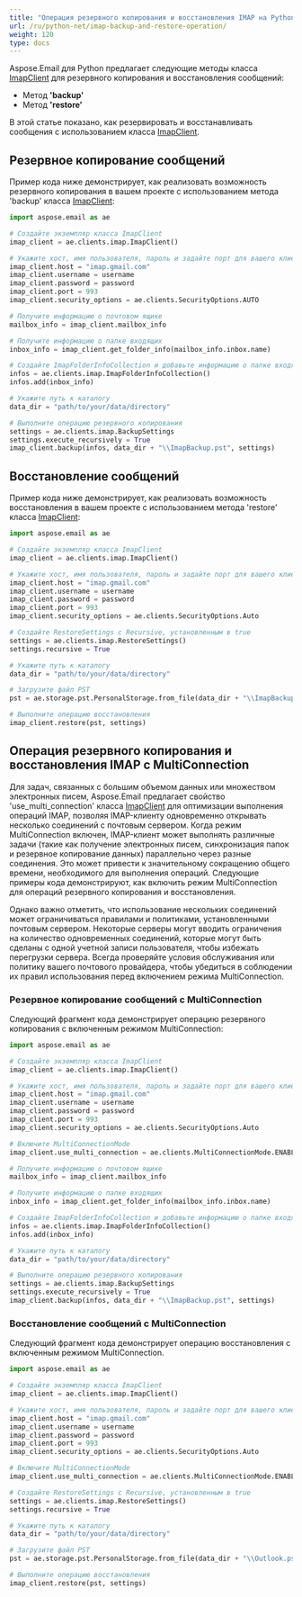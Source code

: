 ```yaml
---
title: "Операция резервного копирования и восстановления IMAP на Python"
url: /ru/python-net/imap-backup-and-restore-operation/
weight: 120
type: docs
---
```



Aspose.Email для Python предлагает следующие методы класса [ImapClient](https://reference.aspose.com/email/python-net/aspose.email.clients.imap/imapclient/#imapclient-class) для резервного копирования и восстановления сообщений:

- Метод **'backup'**
- Метод **'restore'**

В этой статье показано, как резервировать и восстанавливать сообщения с использованием класса [ImapClient](https://reference.aspose.com/email/python-net/aspose.email.clients.imap/imapclient/#imapclient-class).

## **Резервное копирование сообщений**

Пример кода ниже демонстрирует, как реализовать возможность резервного копирования в вашем проекте с использованием метода 'backup' класса [ImapClient](https://reference.aspose.com/email/python-net/aspose.email.clients.imap/imapclient/#imapclient-class):

```py
import aspose.email as ae

# Создайте экземпляр класса ImapClient
imap_client = ae.clients.imap.ImapClient()

# Укажите хост, имя пользователя, пароль и задайте порт для вашего клиента
imap_client.host = "imap.gmail.com"
imap_client.username = username
imap_client.password = password
imap_client.port = 993
imap_client.security_options = ae.clients.SecurityOptions.AUTO

# Получите информацию о почтовом ящике
mailbox_info = imap_client.mailbox_info

# Получите информацию о папке входящих
inbox_info = imap_client.get_folder_info(mailbox_info.inbox.name)

# Создайте ImapFolderInfoCollection и добавьте информацию о папке входящих
infos = ae.clients.imap.ImapFolderInfoCollection()
infos.add(inbox_info)

# Укажите путь к каталогу
data_dir = "path/to/your/data/directory"

# Выполните операцию резервного копирования
settings = ae.clients.imap.BackupSettings
settings.execute_recursively = True
imap_client.backup(infos, data_dir + "\\ImapBackup.pst", settings)
```

## **Восстановление сообщений**

Пример кода ниже демонстрирует, как реализовать возможность восстановления в вашем проекте с использованием метода 'restore' класса [ImapClient](https://reference.aspose.com/email/python-net/aspose.email.clients.imap/imapclient/#imapclient-class):

```py
import aspose.email as ae

# Создайте экземпляр класса ImapClient
imap_client = ae.clients.imap.ImapClient()

# Укажите хост, имя пользователя, пароль и задайте порт для вашего клиента
imap_client.host = "imap.gmail.com"
imap_client.username = username
imap_client.password = password
imap_client.port = 993
imap_client.security_options = ae.clients.SecurityOptions.Auto

# Создайте RestoreSettings с Recursive, установленным в true
settings = ae.clients.imap.RestoreSettings()
settings.recursive = True

# Укажите путь к каталогу
data_dir = "path/to/your/data/directory"

# Загрузите файл PST
pst = ae.storage.pst.PersonalStorage.from_file(data_dir + "\\ImapBackup.pst")

# Выполните операцию восстановления
imap_client.restore(pst, settings)
```

## **Операция резервного копирования и восстановления IMAP с MultiConnection**

Для задач, связанных с большим объемом данных или множеством электронных писем, Aspose.Email предлагает свойство 'use_multi_connection' класса [ImapClient](https://reference.aspose.com/email/python-net/aspose.email.clients.imap/imapclient/#imapclient-class) для оптимизации выполнения операций IMAP, позволяя IMAP-клиенту одновременно открывать несколько соединений с почтовым сервером. Когда режим MultiConnection включен, IMAP-клиент может выполнять различные задачи (такие как получение электронных писем, синхронизация папок и резервное копирование данных) параллельно через разные соединения. Это может привести к значительному сокращению общего времени, необходимого для выполнения операций. Следующие примеры кода демонстрируют, как включить режим MultiConnection для операций резервного копирования и восстановления.

Однако важно отметить, что использование нескольких соединений может ограничиваться правилами и политиками, установленными почтовым сервером. Некоторые серверы могут вводить ограничения на количество одновременных соединений, которые могут быть сделаны с одной учетной записи пользователя, чтобы избежать перегрузки сервера. Всегда проверяйте условия обслуживания или политику вашего почтового провайдера, чтобы убедиться в соблюдении их правил использования перед включением режима MultiConnection.

### **Резервное копирование сообщений с MultiConnection**

Следующий фрагмент кода демонстрирует операцию резервного копирования с включенным режимом MultiConnection:

```py
import aspose.email as ae

# Создайте экземпляр класса ImapClient
imap_client = ae.clients.imap.ImapClient()

# Укажите хост, имя пользователя, пароль и задайте порт для вашего клиента
imap_client.host = "imap.gmail.com"
imap_client.username = username
imap_client.password = password
imap_client.port = 993
imap_client.security_options = ae.clients.SecurityOptions.Auto

# Включите MultiConnectionMode
imap_client.use_multi_connection = ae.clients.MultiConnectionMode.ENABLE

# Получите информацию о почтовом ящике
mailbox_info = imap_client.mailbox_info

# Получите информацию о папке входящих
inbox_info = imap_client.get_folder_info(mailbox_info.inbox.name)

# Создайте ImapFolderInfoCollection и добавьте информацию о папке входящих
infos = ae.clients.imap.ImapFolderInfoCollection()
infos.add(inbox_info)

# Укажите путь к каталогу
data_dir = "path/to/your/data/directory"

# Выполните операцию резервного копирования
settings = ae.clients.imap.BackupSettings
settings.execute_recursively = True
imap_client.backup(infos, data_dir + "\\ImapBackup.pst", settings)
```

### **Восстановление сообщений с MultiConnection**

Следующий фрагмент кода демонстрирует операцию восстановления с включенным режимом MultiConnection.

```py
import aspose.email as ae

# Создайте экземпляр класса ImapClient
imap_client = ae.clients.imap.ImapClient()

# Укажите хост, имя пользователя, пароль и задайте порт для вашего клиента
imap_client.host = "imap.gmail.com"
imap_client.username = username
imap_client.password = password
imap_client.port = 993
imap_client.security_options = ae.clients.SecurityOptions.Auto

# Включите MultiConnectionMode
imap_client.use_multi_connection = ae.clients.MultiConnectionMode.ENABLE

# Создайте RestoreSettings с Recursive, установленным в true
settings = ae.clients.imap.RestoreSettings()
settings.recursive = True

# Укажите путь к каталогу
data_dir = "path/to/your/data/directory"

# Загрузите файл PST
pst = ae.storage.pst.PersonalStorage.from_file(data_dir + "\\Outlook.pst")

# Выполните операцию восстановления
imap_client.restore(pst, settings)
```